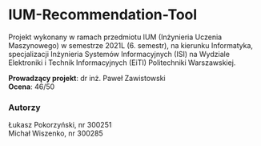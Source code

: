 # IUM-Recommendation-Tool
Projekt wykonany w ramach przedmiotu IUM (Inżynieria Uczenia Maszynowego) w semestrze 2021L (6. semestr),
na kierunku Informatyka, specjalizacji Inżynieria Systemów Informacyjnych (ISI) na 
Wydziale Elektroniki i Technik Informacyjnych (EiTI) Politechniki Warszawskiej.

**Prowadzący projekt**: dr inż. Paweł Zawistowski  
**Ocena**: 46/50
### Autorzy
Łukasz Pokorzyński, nr 300251  
Michał Wiszenko, nr 300285
